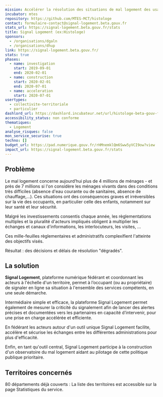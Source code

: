 ```yaml
---
mission: Accélérer la résolution des situations de mal logement des usagers en accompagnant les territoires
incubator: mtes
repository: https://github.com/MTES-MCT/histologe
contact: formulaire-contact@signal-logement.beta.gouv.fr
stats_url: https://signal-logement.beta.gouv.fr/stats
title: Signal Logement (ex:Histologe)
sponsors:
  - /organisations/dgaln
  - /organisations/dhup
link: https://signal-logement.beta.gouv.fr/
stats: true
phases:
  - name: investigation
    start: 2019-09-01
    end: 2020-02-01
  - name: construction
    start: 2020-02-01
    end: 2020-07-01
  - name: acceleration
    start: 2020-07-01
usertypes:
  - collectivite-territoriale
  - particulier
dashlord_url: https://dashlord.incubateur.net/url/histologe-beta-gouv-fr/
accessibility_status: non conforme
thematiques:
  - Logement
analyse_risques: false
mon_service_securise: true
techno: []
budget_url: https://pad.numerique.gouv.fr/rHMnemklQm6Sww5yVCI9ow?view
impact_url: https://signal-logement.beta.gouv.fr/stats
---
```

## Problème

Le mal logement concerne aujourd’hui plus de 4 millions de ménages - et près de 7 millions si l'on considère les ménages vivants dans des conditions très difficiles (absence d'eau courante ou de sanitaires, absence de chauffage,...). 
Ces situations ont des conséquences graves et irréversibles sur la vie des occupants, en particulier celle des enfants, notamment sur leur santé et leur sécurité.

Malgré les investissements consentis chaque année, les règlementations multiples et la pluralité d'acteurs impliqués obligent à multiplier les échanges et canaux d'informations, les interlocuteurs, les visites, ... 

Ces mille-feuilles règlementaires et administratifs complexifient l'atteinte des objectifs visés. 

Résultat : des décisions et  délais de résolution "dégradés".

## La solution

**Signal Logement**, plateforme numérique fédérant et coordonnant les acteurs à l'échelle d'un territoire, permet à l’occupant (ou au propriétaire) de signaler en ligne sa situation à l'ensemble des services compétents, en une seule démarche.

Intermédiaire simple et efficace, la plateforme Signal Logement permet également de mesurer la criticité du signalement afin de lancer des alertes précises et documentées vers les partenaires en capacité d’intervenir, pour une prise en charge accélérée et efficiente.

En fédérant les acteurs autour d'un outil unique Signal Logement facilite, accélère et sécurise les échanges entre les différentes administrations pour plus d'efficacité.

Enfin, en tant qu'outil central, Signal Logement participe à la construction d'un observatoire du mal logement aidant au pilotage de cette politique publique prioritaire.

## Territoires concernés

80 départements déjà couverts : La liste des territoires est accessible sur la page Statistiques du service.
